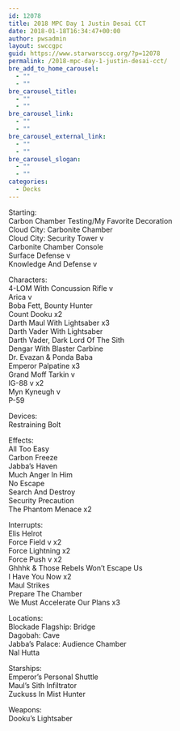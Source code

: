 ```yaml
---
id: 12078
title: 2018 MPC Day 1 Justin Desai CCT
date: 2018-01-18T16:34:47+00:00
author: pwsadmin
layout: swccgpc
guid: https://www.starwarsccg.org/?p=12078
permalink: /2018-mpc-day-1-justin-desai-cct/
bre_add_to_home_carousel:
  - ""
  - ""
bre_carousel_title:
  - ""
  - ""
bre_carousel_link:
  - ""
  - ""
bre_carousel_external_link:
  - ""
  - ""
bre_carousel_slogan:
  - ""
  - ""
categories:
  - Decks
---
```

Starting:  
Carbon Chamber Testing/My Favorite Decoration  
Cloud City: Carbonite Chamber  
Cloud City: Security Tower v  
Carbonite Chamber Console  
Surface Defense v  
Knowledge And Defense v

Characters:  
4-LOM With Concussion Rifle v  
Arica v  
Boba Fett, Bounty Hunter  
Count Dooku x2  
Darth Maul With Lightsaber x3  
Darth Vader With Lightsaber  
Darth Vader, Dark Lord Of The Sith  
Dengar With Blaster Carbine  
Dr. Evazan & Ponda Baba  
Emperor Palpatine x3  
Grand Moff Tarkin v  
IG-88 v x2  
Myn Kyneugh v  
P-59

Devices:  
Restraining Bolt

Effects:  
All Too Easy  
Carbon Freeze  
Jabba’s Haven  
Much Anger In Him  
No Escape  
Search And Destroy  
Security Precaution  
The Phantom Menace x2

Interrupts:  
Elis Helrot  
Force Field v x2  
Force Lightning x2  
Force Push v x2  
Ghhhk & Those Rebels Won’t Escape Us  
I Have You Now x2  
Maul Strikes  
Prepare The Chamber  
We Must Accelerate Our Plans x3

Locations:  
Blockade Flagship: Bridge  
Dagobah: Cave  
Jabba’s Palace: Audience Chamber  
Nal Hutta

Starships:  
Emperor’s Personal Shuttle  
Maul’s Sith Infiltrator  
Zuckuss In Mist Hunter

Weapons:  
Dooku’s Lightsaber